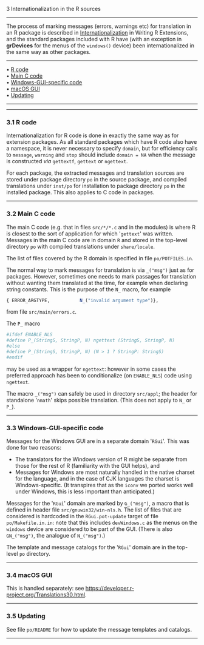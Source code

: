 3 Internationalization in the R sources

---

The process of marking messages (errors, warnings etc) for translation
in an R package is described in
[Internationalization](./R-exts.html#Internationalization) in Writing R
Extensions, and the standard packages included with R have (with an
exception in **grDevices** for the menus of the `windows()` device) been
internationalized in the same way as other packages.

---

• [R code](#R-code)     
 • [Main C code](#Main-C-code)     
 • [Windows-GUI-specific code](#Windows_002dGUI_002dspecific-code)     
 • [macOS GUI](#macOS-GUI)     
 • [Updating](#Updating)

---

---

### 3.1 R code

Internationalization for R code is done in exactly the same way as for
extension packages. As all standard packages which have R code also have
a namespace, it is never necessary to specify `domain`, but for
efficiency calls to `message`, `warning` and `stop` should include
`domain = NA` when the message is constructed _via_ `gettextf`,
`gettext` or `ngettext`.

For each package, the extracted messages and translation sources are
stored under package directory `po` in the source package, and
compiled translations under `inst/po` for installation to
package directory `po` in the installed package. This also
applies to C code in packages.

---

### 3.2 Main C code

The main C code (e.g. that in files `src/*/*.c` and in the
modules) is where R is closest to the sort of application for which
'`gettext`' was written. Messages in the main C code are in
domain `R` and stored in the top-level directory `po` with
compiled translations under `share/locale`.

The list of files covered by the R domain is specified in file
`po/POTFILES.in`.

The normal way to mark messages for translation is via `_("msg")` just
as for packages. However, sometimes one needs to mark passages for
translation without wanting them translated at the time, for example
when declaring string constants. This is the purpose of the `N_` macro,
for example

```r
{ ERROR_ARGTYPE,           N_("invalid argument type")},
```

from file `src/main/errors.c`.

The `P_` macro

```r
#ifdef ENABLE_NLS
#define P_(StringS, StringP, N) ngettext (StringS, StringP, N)
#else
#define P_(StringS, StringP, N) (N > 1 ? StringP: StringS)
#endif
```

may be used as a wrapper for `ngettext`: however in some cases the
preferred approach has been to conditionalize (on `ENABLE_NLS`) code
using `ngettext`.

The macro `_("msg")` can safely be used in directory
`src/appl`; the header for standalone '`nmath`' skips
possible translation. (This does not apply to `N_` or `P_`).

---

### 3.3 Windows-GUI-specific code

Messages for the Windows GUI are in a separate domain '`RGui`'.
This was done for two reasons:

- The translators for the Windows version of R might be separate from
  those for the rest of R (familiarity with the GUI helps), and
- Messages for Windows are most naturally handled in the native
  charset for the language, and in the case of CJK languages the
  charset is Windows-specific. (It transpires that as the `iconv` we
  ported works well under Windows, this is less important than
  anticipated.)

Messages for the '`RGui`' domain are marked by `G_("msg")`, a
macro that is defined in header file `src/gnuwin32/win-nls.h`.
The list of files that are considered is hardcoded in the
`RGui.pot-update` target of file `po/Makefile.in.in`: note that
this includes `devWindows.c` as the menus on the `windows`
device are considered to be part of the GUI. (There is also
`GN_("msg")`, the analogue of `N_("msg")`.)

The template and message catalogs for the '`RGui`' domain are
in the top-level `po` directory.

---

### 3.4 macOS GUI

This is handled separately: see
<https://developer.r-project.org/Translations30.html>.

---

### 3.5 Updating

See file `po/README` for how to update the message templates
and catalogs.

---
